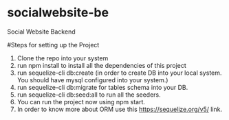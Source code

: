 # socialwebsite-be
Social Website Backend

#Steps for setting up the Project
1. Clone the repo into your system
2. run npm install to install all the dependencies of this project
3. run sequelize-cli db:create (in order to create DB into your local system. You should have mysql configured into your system.)
4. run sequelize-cli db:migrate for tables schema into your DB.
5. run sequelize-cli db:seed:all to run all the seeders.
6. You can run the project now using npm start.
7. In order to know more about ORM use this https://sequelize.org/v5/ link.